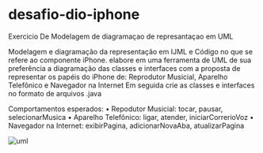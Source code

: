 # desafio-dio-iphone
 Exercicio De Modelagem de diagramaçao de represantaçao em UML

 Modelagem e diagramação da representação em IJML e Código no que se refere ao componente iPhone.
 elabore em uma ferramenta de UML de sua preferência
 a diagramação das classes e interfaces com a proposta de representar os papéis do iPhone de: Reprodutor Musicial,
 Aparelho Telefônico e Navegador na Internet Em seguida crie as classes e interfaces no formato de arquivos .java


Comportamentos esperados:
• Repodutor Musicial: tocar, pausar, selecionarMusica
• Aparelho Telefônico: ligar, atender, iniciarCorrerioVoz
• Navegador na Internet: exibirPagina, adicionarNovaAba, atualizarPagina


![uml](https://github.com/Leonardograut/desafio-dio-iphone/assets/98924684/41591472-41a8-4324-a7aa-1032f0daf7ad)
